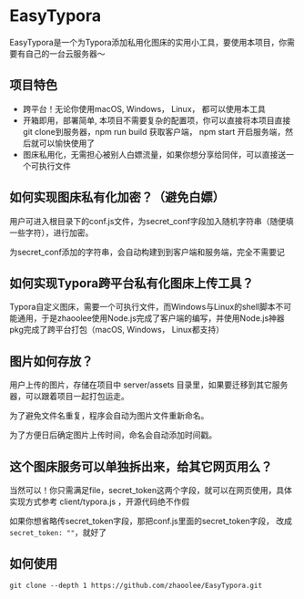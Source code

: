 # EasyTypora

EasyTypora是一个为Typora添加私用化图床的实用小工具，要使用本项目，你需要有自己的一台云服务器～

## 项目特色

- 跨平台！无论你使用macOS, Windows， Linux， 都可以使用本工具
- 开箱即用，部署简单, 本项目不需要复杂的配置项，你可以直接将本项目直接git clone到服务器，npm run build 获取客户端， npm start 开启服务端，然后就可以愉快使用了
- 图床私用化，无需担心被别人白嫖流量，如果你想分享给同伴，可以直接送一个可执行文件


## 如何实现图床私有化加密？（避免白嫖）

用户可进入根目录下的conf.js文件，为secret_conf字段加入随机字符串（随便填一些字符），进行加密。

为secret_conf添加的字符串，会自动构建到到客户端和服务端，完全不需要记


## 如何实现Typora跨平台私有化图床上传工具？


Typora自定义图床，需要一个可执行文件，而Windows与Linux的shell脚本不可能通用，于是zhaoolee使用Node.js完成了客户端的编写，并使用Node.js神器pkg完成了跨平台打包（macOS, Windows， Linux都支持）



## 图片如何存放？

用户上传的图片，存储在项目中 server/assets 目录里，如果要迁移到其它服务器，可以跟着项目一起打包运走。

为了避免文件名重复，程序会自动为图片文件重新命名。

为了方便日后确定图片上传时间，命名会自动添加时间戳。


## 这个图床服务可以单独拆出来，给其它网页用么？

当然可以！你只需满足file，secret_token这两个字段，就可以在网页使用，具体实现方式参考 client/typora.js ，开源代码绝不作假


如果你想省略传secret_token字段，那把conf.js里面的secret_token字段， 改成 `secret_token: ""`，就好了


## 如何使用



```
git clone --depth 1 https://github.com/zhaoolee/EasyTypora.git
```